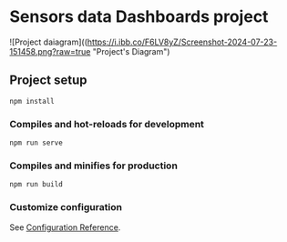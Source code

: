 # Sensors data Dashboards project


![Project daiagram]((https://i.ibb.co/F6LV8yZ/Screenshot-2024-07-23-151458.png?raw=true "Project's Diagram")

## Project setup
```
npm install
```

### Compiles and hot-reloads for development
```
npm run serve
```

### Compiles and minifies for production
```
npm run build
```

### Customize configuration
See [Configuration Reference](https://cli.vuejs.org/config/).

